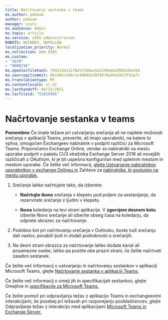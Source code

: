 ```yaml
---
title: Načrtovanje sestanka v teams
ms.author: pebaum
author: pebaum
manager: scotv
ms.audience: Admin
ms.topic: article
ms.service: o365-administration
ROBOTS: NOINDEX, NOFOLLOW
localization_priority: Normal
ms.collection: Adm_O365
ms.custom:
- "2678"
- "9000736"
ms.openlocfilehash: 76921d4111f8e5f268ea5a2196e0a209b5dbe16d
ms.sourcegitcommit: 8bc60ec34bc1e40685e3976576e04a2623f63a7c
ms.translationtype: MT
ms.contentlocale: sl-SI
ms.lasthandoff: 04/15/2021
ms.locfileid: "51815991"
---
```

# <a name="schedule-a-meeting-in-teams"></a>Načrtovanje sestanka v teams

**Pomembno** Če imate težave pri ustvarjanju srečanja ali ne najdete možnosti srečanja v aplikaciji Teams, preverite, ali imajo uporabniki, na katere to vpliva, omogočen Exchangeev nabiralnik v podprti različici za Microsoft Teams. Priporočamo Exchange Online, vendar so nabiralniki na mestu uporabe podprti v paketu CU3 strežnika Exchange Server 2016 ali novejših različicah z OAuthom, ki je bil uspešno konfiguriran med spletnim mestom in mestom uporabe. Če želite več informacij, [glejte Ustvarjanje nabiralnikov uporabnikov v exchange Onlineu in](https://docs.microsoft.com/exchange/recipients-in-exchange-online/create-user-mailboxes) Zahteve za [nabiralnike, ki gostujejo na mestu uporabe.](https://docs.microsoft.com/microsoftteams/exchange-teams-interact#requirements-for-mailboxes-hosted-on-premises) 

1. Srečanje lahko načrtujete tako, da izberete:

    - **Načrtujte ikono** srečanja v klepetu pod poljem za sestavljanje, da rezervirate srečanje z ljudmi v klepetu.

    - **Ikona** koledarja na levi strani aplikacije. V **zgornjem desnem kotu** izberite Novo srečanje ali izberite obseg časa na koledarju, da odprete obrazec za načrtovanje.

2. Podobno kot pri načrtovanju srečanja v Outlooku, boste tudi srečanju dali naslov, povabili ljudi in dodali podrobnosti o srečanjih.

3. Na desni strani obrazca za načrtovanje lahko dodate kanal ali posamezne osebe, lahko pa pustite obe prazni strani, če želite načrtvati zasebni sestanek.

Če želite več informacij o ustvarjanju in načrtovanju sestankov v aplikaciji Microsoft Teams, glejte [Načrtovanje sestanka v aplikaciji Teams.](https://support.office.com/article/Schedule-a-meeting-in-Teams-943507a9-8583-4c58-b5d2-8ec8265e04e5)

Če želite več informacij o omeji jih in specifikacijah sestankov, glejte Omejitve in [specifikacije za Microsoft Teams.](https://docs.microsoft.com/microsoftteams/limits-specifications-teams#meetings-and-calls)

Če želite pomoč pri odpravljanju težav z aplikacijo Teams in exchangeevimi interakcijami, še posebej pri težavah pri razporejanju pooblaščencev, glejte Odpravljanje težav z interakcijo med aplikacijami [Microsoft Teams in Exchange Server.](https://docs.microsoft.com/microsoftteams/troubleshoot/known-issues/teams-exchange-interaction-issue)